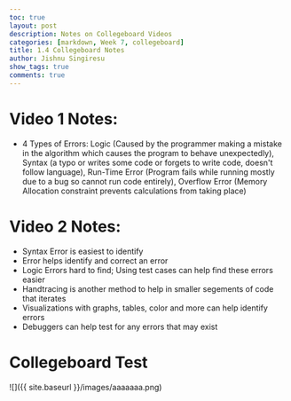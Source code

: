 ```yaml
---
toc: true
layout: post
description: Notes on Collegeboard Videos
categories: [markdown, Week 7, collegeboard]
title: 1.4 Collegeboard Notes
author: Jishnu Singiresu
show_tags: true
comments: true
---
```

# Video 1 Notes:
- 4 Types of Errors: Logic (Caused by the programmer making a mistake in the algorithm which causes the program to behave unexpectedly), Syntax (a typo or writes some code or forgets to write code, doesn't follow language), Run-Time Error (Program fails while running mostly due to a bug so cannot run code entirely), Overflow Error (Memory Allocation constraint prevents calculations from taking place)
# Video 2 Notes:
- Syntax Error is easiest to identify
- Error helps identify and correct an error
- Logic Errors hard to find; Using test cases can help find these errors easier
- Handtracing is another method to help in smaller segements of code that iterates
- Visualizations with graphs, tables, color and more can help identify errors
- Debuggers can help test for any errors that may exist

# Collegeboard Test

![]({{ site.baseurl }}/images/aaaaaaa.png)